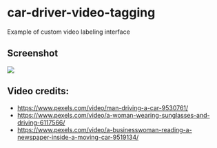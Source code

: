 # car-driver-video-tagging
Example of custom video labeling interface

## Screenshot

<img src="https://i.imgur.com/SySjbgJ.png"/>


## Video credits: 
- https://www.pexels.com/video/man-driving-a-car-9530761/ 
- https://www.pexels.com/video/a-woman-wearing-sunglasses-and-driving-6117566/
- https://www.pexels.com/video/a-businesswoman-reading-a-newspaper-inside-a-moving-car-9519134/